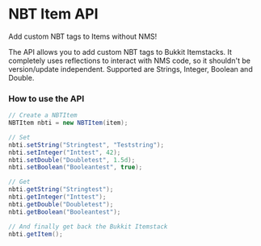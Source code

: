 # NBT Item API
Add custom NBT tags to Items without NMS!

The API allows you to add custom NBT tags to Bukkit Itemstacks.
It completely uses reflections to interact with NMS code, so it shouldn't be version/update independent. Supported are Strings, Integer, Boolean and Double.

### How to use the API
````Java
// Create a NBTItem
NBTItem nbti = new NBTItem(item);

// Set
nbti.setString("Stringtest", "Teststring");
nbti.setInteger("Inttest", 42);
nbti.setDouble("Doubletest", 1.5d);
nbti.setBoolean("Booleantest", true);

// Get
nbti.getString("Stringtest");
nbti.getInteger("Inttest");
nbti.getDouble("Doubletest");
nbti.getBoolean("Booleantest");

// And finally get back the Bukkit Itemstack
nbti.getItem();
````